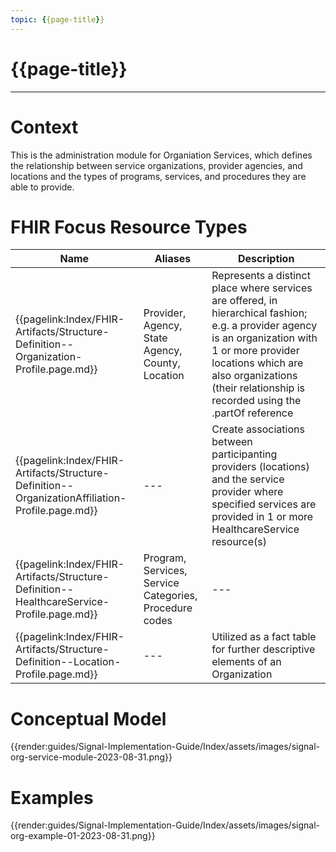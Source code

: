 ```yaml
---
topic: {{page-title}}
---
```


# {{page-title}}

---

# Context
This is the administration module for Organiation Services, which defines the relationship between service organizations, provider agencies, and locations and the types of programs, services, and procedures they are able to provide.

# FHIR Focus Resource Types

| Name                      | Aliases                                   | Description |
| --- | --- | --- |
| {{pagelink:Index/FHIR-Artifacts/Structure-Definition--Organization-Profile.page.md}} | Provider, Agency, State Agency, County, Location        | Represents a distinct place where services are offered, in hierarchical fashion; e.g. a provider agency is an organization with 1 or more provider locations which are also organizations (their relationship is recorded using the .partOf reference |
| {{pagelink:Index/FHIR-Artifacts/Structure-Definition--OrganizationAffiliation-Profile.page.md}}  | --- | Create associations between participanting providers (locations) and the service provider where specified services are provided in 1 or more HealthcareService resource(s) |
| {{pagelink:Index/FHIR-Artifacts/Structure-Definition--HealthcareService-Profile.page.md}}   | Program, Services, Service Categories, Procedure codes | --- |
| {{pagelink:Index/FHIR-Artifacts/Structure-Definition--Location-Profile.page.md}}                 | --- | Utilized as a fact table for further descriptive elements of an Organization |


# Conceptual Model

{{render:guides/Signal-Implementation-Guide/Index/assets/images/signal-org-service-module-2023-08-31.png}}

# Examples

{{render:guides/Signal-Implementation-Guide/Index/assets/images/signal-org-example-01-2023-08-31.png}}
